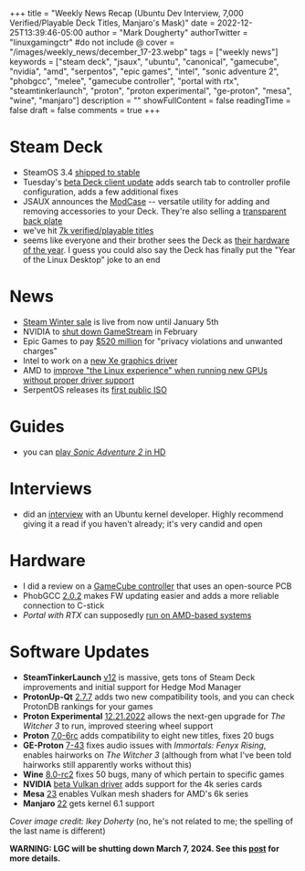 +++
title = "Weekly News Recap (Ubuntu Dev Interview, 7,000 Verified/Playable Deck Titles, Manjaro's Mask)"
date = 2022-12-25T13:39:46-05:00
author = "Mark Dougherty"
authorTwitter = "linuxgamingctr" #do not include @
cover = "/images/weekly_news/december_17-23.webp"
tags = ["weekly news"]
keywords = ["steam deck", "jsaux", "ubuntu", "canonical", "gamecube", "nvidia", "amd", "serpentos", "epic games", "intel", "sonic adventure 2", "phobgcc", "melee", "gamecube controller", "portal with rtx", "steamtinkerlaunch", "proton", "proton experimental", "ge-proton", "mesa", "wine", "manjaro"]
description = ""
showFullContent = false
readingTime = false
draft = false
comments = true
+++
# Steam Deck
- SteamOS 3.4 [shipped to stable](https://linuxgamingcentral.com/posts/steamos-3.4-stable/)
- Tuesday's [beta Deck client update](https://linuxgamingcentral.com/posts/steam-deck-client-beta-12-19-2022/) adds search tab to controller profile configuration, adds a few additional fixes
- JSAUX announces the [ModCase](https://linuxgamingcentral.com/posts/jsaux-modcase/) -- versatile utility for adding and removing accessories to your Deck. They're also selling a [transparent back plate](https://jsaux.com/products/transparent-back-plate-for-steam-deck-pc0106)
- we've hit [7k verified/playable titles](https://boilingsteam.com/7000-games-playable-and-verified-on-the-steam-deck/)
- seems like everyone and their brother sees the Deck as [their hardware of the year](https://www.gamingonlinux.com/2022/12/my-game-of-the-year-2022-is-the-steam-deck/). I guess you could also say the Deck has finally put the "Year of the Linux Desktop" joke to an end

# News
- [Steam Winter sale](https://linuxgamingcentral.com/posts/steam-winter-sale-2022/) is live from now until January 5th
- NVIDIA to [shut down GameStream](https://linuxgamingcentral.com/posts/nvidia-retiring-gamestream-february-2023/) in February
- Epic Games to pay [$520 million](https://www.ftc.gov/news-events/news/press-releases/2022/12/fortnite-video-game-maker-epic-games-pay-more-half-billion-dollars-over-ftc-allegations) for "privacy violations and unwanted charges"
- Intel to work on a [new Xe graphics driver](https://patchwork.freedesktop.org/series/112188/)
- AMD to [improve "the Linux experience" when running new GPUs without proper driver support](https://www.phoronix.com/news/AMD-Re-FW-FB-On-Failed-Probe)
- SerpentOS releases its [first public ISO](https://serpentos.com/blog/2022/12/24/lift-off)

# Guides
- you can [play *Sonic Adventure 2* in HD](https://linuxgamingcentral.com/posts/sonic-adventure-2-hd-modding-guide/)

# Interviews
- did an [interview](https://linuxgamingcentral.com/posts/interview-with-canonical-dev/) with an Ubuntu kernel developer. Highly recommend giving it a read if you haven't already; it's very candid and open

# Hardware
- I did a review on a [GameCube controller](https://linuxgamingcentral.com/posts/phobgcc-review/) that uses an open-source PCB
- PhobGCC [2.0.2](https://linuxgamingcentral.com/posts/phobgcc-2.0.2/) makes FW updating easier and adds a more reliable connection to C-stick
- *Portal with RTX* can supposedly [run on AMD-based systems](https://linuxgamingcentral.com/posts/portal-rtx-playable-on-amd/)

# Software Updates
- **SteamTinkerLaunch** [v12](https://linuxgamingcentral.com/posts/steamtinkerlaunch-v12/) is massive, gets tons of Steam Deck improvements and initial support for Hedge Mod Manager
- **ProtonUp-Qt** [2.7.7](https://linuxgamingcentral.com/posts/protonup-qt-2.7.7/) adds two new compatibility tools, and you can check ProtonDB rankings for your games
- **Proton Experimental** [12.21.2022](https://linuxgamingcentral.com/posts/proton-experimental-12-21-2022/) allows the next-gen upgrade for *The Witcher 3* to run, improved steering wheel support
- **Proton** [7.0-6rc](https://linuxgamingcentral.com/posts/proton-7.0-6-rc/) adds compatibility to eight new titles, fixes 20 bugs
- **GE-Proton** [7-43](https://linuxgamingcentral.com/posts/ge-proton7-43/) fixes audio issues with *Immortals: Fenyx Rising*, enables hairworks on *The Witcher 3* (although from what I've been told hairworks still apparently works without this)
- **Wine** [8.0-rc2](https://linuxgamingcentral.com/posts/wine-8.0-rc2/) fixes 50 bugs, many of which pertain to specific games
- **NVIDIA** [beta Vulkan driver](https://developer.nvidia.com/vulkan-driver) adds support for the 4k series cards
- **Mesa** [23](https://gitlab.freedesktop.org/mesa/mesa/-/merge_requests/20010) enables Vulkan mesh shaders for AMD's 6k series
- **Manjaro** [22](https://forum.manjaro.org/t/manjaro-22-0-sikaris-released/129983) gets kernel 6.1 support

*Cover image credit: Ikey Doherty* (no, he's not related to me; the spelling of the last name is different)

**WARNING: LGC will be shutting down March 7, 2024. See this [post](https://linuxgamingcentral.com/posts/the-end-of-lgc/) for more details.**
